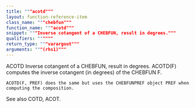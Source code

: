 ```yaml
---
title: """acotd"""
layout: function-reference-item
class_name: """chebfun"""
function_name: """acotd"""
snippet: """Inverse cotangent of a CHEBFUN, result in degrees."""
qualifiers: """"""
return_type: """varargout"""
arguments: """(rhs1)"""
---
```


 ACOTD   Inverse cotangent of a CHEBFUN, result in degrees.
    ACOTD(F) computes the inverse cotangent (in degrees) of the CHEBFUN F.
 
    ACOTD(F, PREF) does the same but uses the CHEBFUNPREF object PREF when
    computing the composition.
 
  See also COTD, ACOT.

